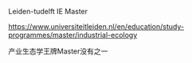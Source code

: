 Leiden-tudelft IE Master

https://www.universiteitleiden.nl/en/education/study-programmes/master/industrial-ecology

产业生态学王牌Master没有之一